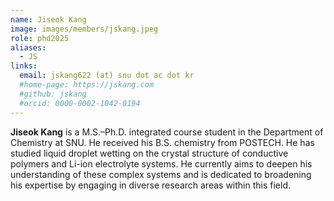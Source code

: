 ```yaml
---
name: Jiseok Kang
image: images/members/jskang.jpeg
role: phd2025
aliases:
  - JS
links: 
  email: jskang622 (at) snu dot ac dot kr
  #home-page: https://jskang.com
  #github: jskang
  #orcid: 0000-0002-1042-0194
---
```


**Jiseok Kang** is a M.S.–Ph.D. integrated course student in the Department of Chemistry at SNU. He received his B.S. chemistry from POSTECH. He has studied liquid droplet wetting on the crystal structure of conductive polymers and Li-ion electrolyte systems. He currently aims to deepen his understanding of these complex systems and is dedicated to broadening his expertise by engaging in diverse research areas within this field.
